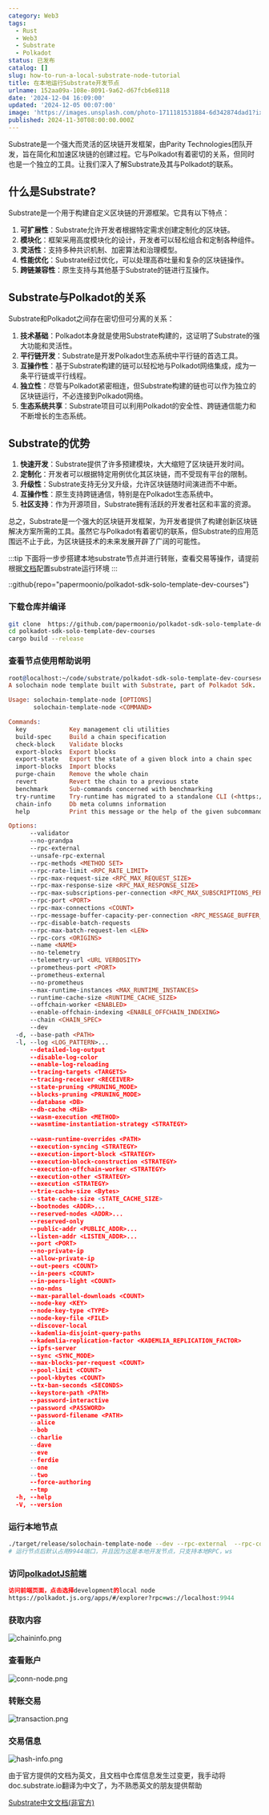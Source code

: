 ```yaml
---
category: Web3
tags:
  - Rust
  - Web3
  - Substrate
  - Polkadot
status: 已发布
catalog: []
slug: how-to-run-a-local-substrate-node-tutorial
title: 在本地运行Substrate开发节点
urlname: 152aa09a-108e-8091-9a62-d67fcb6e8118
date: '2024-12-04 16:09:00'
updated: '2024-12-05 00:07:00'
image: 'https://images.unsplash.com/photo-1711181531884-6d342874dad1?ixlib=rb-4.0.3&q=85&fm=jpg&crop=entropy&cs=srgb'
published: 2024-11-30T08:00:00.000Z
---
```


Substrate是一个强大而灵活的区块链开发框架，由Parity Technologies团队开发，旨在简化和加速区块链的创建过程。它与Polkadot有着密切的关系，但同时也是一个独立的工具。让我们深入了解Substrate及其与Polkadot的联系。


## 什么是Substrate?


Substrate是一个用于构建自定义区块链的开源框架。它具有以下特点：

1. **可扩展性**：Substrate允许开发者根据特定需求创建定制化的区块链。
2. **模块化**：框架采用高度模块化的设计，开发者可以轻松组合和定制各种组件。
3. **灵活性**：支持多种共识机制、加密算法和治理模型。
4. **性能优化**：Substrate经过优化，可以处理高吞吐量和复杂的区块链操作。
5. **跨链兼容性**：原生支持与其他基于Substrate的链进行互操作。

## Substrate与Polkadot的关系


Substrate和Polkadot之间存在密切但可分离的关系：

1. **技术基础**：Polkadot本身就是使用Substrate构建的，这证明了Substrate的强大功能和灵活性。
2. **平行链开发**：Substrate是开发Polkadot生态系统中平行链的首选工具。
3. **互操作性**：基于Substrate构建的链可以轻松地与Polkadot网络集成，成为一条平行链或平行线程。
4. **独立性**：尽管与Polkadot紧密相连，但Substrate构建的链也可以作为独立的区块链运行，不必连接到Polkadot网络。
5. **生态系统共享**：Substrate项目可以利用Polkadot的安全性、跨链通信能力和不断增长的生态系统。

## Substrate的优势

1. **快速开发**：Substrate提供了许多预建模块，大大缩短了区块链开发时间。
2. **定制化**：开发者可以根据特定用例优化其区块链，而不受现有平台的限制。
3. **升级性**：Substrate支持无分叉升级，允许区块链随时间演进而不中断。
4. **互操作性**：原生支持跨链通信，特别是在Polkadot生态系统中。
5. **社区支持**：作为开源项目，Substrate拥有活跃的开发者社区和丰富的资源。

总之，Substrate是一个强大的区块链开发框架，为开发者提供了构建创新区块链解决方案所需的工具。虽然它与Polkadot有着密切的联系，但Substrate的应用范围远不止于此，为区块链技术的未来发展开辟了广阔的可能性。


:::tip
下面将一步步搭建本地substrate节点并进行转账，查看交易等操作，请提前根据[文档](https://substrate-docs.pages.dev/en/install/macos/?mode=light)配置substrate运行环境
:::


::github{repo="papermoonio/polkadot-sdk-solo-template-dev-courses"}


### 下载仓库并编译


```bash
git clone  https://github.com/papermoonio/polkadot-sdk-solo-template-dev-courses 
cd polkadot-sdk-solo-template-dev-courses
cargo build --release
```


### 查看节点使用帮助说明


```prolog
root@localhost:~/code/substrate/polkadot-sdk-solo-template-dev-courses# ./target/release/solochain-template-node -h
A solochain node template built with Substrate, part of Polkadot Sdk.

Usage: solochain-template-node [OPTIONS]
       solochain-template-node <COMMAND>

Commands:
  key            Key management cli utilities
  build-spec     Build a chain specification
  check-block    Validate blocks
  export-blocks  Export blocks
  export-state   Export the state of a given block into a chain spec
  import-blocks  Import blocks
  purge-chain    Remove the whole chain
  revert         Revert the chain to a previous state
  benchmark      Sub-commands concerned with benchmarking
  try-runtime    Try-runtime has migrated to a standalone CLI (<https://github.com/paritytech/try-runtime-cli>). The subcommand exists as a stub and deprecation notice. It will be removed entirely some time after January 2024
  chain-info     Db meta columns information
  help           Print this message or the help of the given subcommand(s)

Options:
      --validator                                                                                Enable validator mode
      --no-grandpa                                                                               Disable GRANDPA
      --rpc-external                                                                             Listen to all RPC interfaces (default: local)
      --unsafe-rpc-external                                                                      Listen to all RPC interfaces
      --rpc-methods <METHOD SET>                                                                 RPC methods to expose. [default: auto] [possible values: auto, safe, unsafe]
      --rpc-rate-limit <RPC_RATE_LIMIT>                                                          RPC rate limiting (calls/minute) for each connection
      --rpc-max-request-size <RPC_MAX_REQUEST_SIZE>                                              Set the maximum RPC request payload size for both HTTP and WS in megabytes [default: 15]
      --rpc-max-response-size <RPC_MAX_RESPONSE_SIZE>                                            Set the maximum RPC response payload size for both HTTP and WS in megabytes [default: 15]
      --rpc-max-subscriptions-per-connection <RPC_MAX_SUBSCRIPTIONS_PER_CONNECTION>              Set the maximum concurrent subscriptions per connection [default: 1024]
      --rpc-port <PORT>                                                                          Specify JSON-RPC server TCP port
      --rpc-max-connections <COUNT>                                                              Maximum number of RPC server connections [default: 100]
      --rpc-message-buffer-capacity-per-connection <RPC_MESSAGE_BUFFER_CAPACITY_PER_CONNECTION>  The number of messages the RPC server is allowed to keep in memory [default: 64]
      --rpc-disable-batch-requests                                                               Disable RPC batch requests
      --rpc-max-batch-request-len <LEN>                                                          Limit the max length per RPC batch request
      --rpc-cors <ORIGINS>                                                                       Specify browser *origins* allowed to access the HTTP & WS RPC servers
      --name <NAME>                                                                              The human-readable name for this node
      --no-telemetry                                                                             Disable connecting to the Substrate telemetry server
      --telemetry-url <URL VERBOSITY>                                                            The URL of the telemetry server to connect to
      --prometheus-port <PORT>                                                                   Specify Prometheus exporter TCP Port
      --prometheus-external                                                                      Expose Prometheus exporter on all interfaces
      --no-prometheus                                                                            Do not expose a Prometheus exporter endpoint
      --max-runtime-instances <MAX_RUNTIME_INSTANCES>                                            The size of the instances cache for each runtime [max: 32] [default: 8]
      --runtime-cache-size <RUNTIME_CACHE_SIZE>                                                  Maximum number of different runtimes that can be cached [default: 2]
      --offchain-worker <ENABLED>                                                                Execute offchain workers on every block [default: when-authority] [possible values: always, never, when-authority]
      --enable-offchain-indexing <ENABLE_OFFCHAIN_INDEXING>                                      Enable offchain indexing API [default: false] [possible values: true, false]
      --chain <CHAIN_SPEC>                                                                       Specify the chain specification
      --dev                                                                                      Specify the development chain
  -d, --base-path <PATH>                                                                         Specify custom base path
  -l, --log <LOG_PATTERN>...                                                                     Sets a custom logging filter (syntax: `<target>=<level>`)
      --detailed-log-output                                                                      Enable detailed log output
      --disable-log-color                                                                        Disable log color output
      --enable-log-reloading                                                                     Enable feature to dynamically update and reload the log filter
      --tracing-targets <TARGETS>                                                                Sets a custom profiling filter
      --tracing-receiver <RECEIVER>                                                              Receiver to process tracing messages [default: log] [possible values: log]
      --state-pruning <PRUNING_MODE>                                                             Specify the state pruning mode
      --blocks-pruning <PRUNING_MODE>                                                            Specify the blocks pruning mode [default: archive-canonical]
      --database <DB>                                                                            Select database backend to use [possible values: rocksdb, paritydb, auto, paritydb-experimental]
      --db-cache <MiB>                                                                           Limit the memory the database cache can use
      --wasm-execution <METHOD>                                                                  Method for executing Wasm runtime code [default: compiled] [possible values: interpreted-i-know-what-i-do, compiled]
      --wasmtime-instantiation-strategy <STRATEGY>                                               The WASM instantiation method to use [default: pooling-copy-on-write] [possible values: pooling-copy-on-write, recreate-instance-copy-on-write, pooling,
                                                                                                 recreate-instance]
      --wasm-runtime-overrides <PATH>                                                            Specify the path where local WASM runtimes are stored
      --execution-syncing <STRATEGY>                                                             Runtime execution strategy for importing blocks during initial sync [possible values: native, wasm, both, native-else-wasm]
      --execution-import-block <STRATEGY>                                                        Runtime execution strategy for general block import (including locally authored blocks) [possible values: native, wasm, both, native-else-wasm]
      --execution-block-construction <STRATEGY>                                                  Runtime execution strategy for constructing blocks [possible values: native, wasm, both, native-else-wasm]
      --execution-offchain-worker <STRATEGY>                                                     Runtime execution strategy for offchain workers [possible values: native, wasm, both, native-else-wasm]
      --execution-other <STRATEGY>                                                               Runtime execution strategy when not syncing, importing or constructing blocks [possible values: native, wasm, both, native-else-wasm]
      --execution <STRATEGY>                                                                     The execution strategy that should be used by all execution contexts [possible values: native, wasm, both, native-else-wasm]
      --trie-cache-size <Bytes>                                                                  Specify the state cache size [default: 67108864]
      --state-cache-size <STATE_CACHE_SIZE>                                                      DEPRECATED: switch to `--trie-cache-size`
      --bootnodes <ADDR>...                                                                      Specify a list of bootnodes
      --reserved-nodes <ADDR>...                                                                 Specify a list of reserved node addresses
      --reserved-only                                                                            Whether to only synchronize the chain with reserved nodes
      --public-addr <PUBLIC_ADDR>...                                                             Public address that other nodes will use to connect to this node
      --listen-addr <LISTEN_ADDR>...                                                             Listen on this multiaddress
      --port <PORT>                                                                              Specify p2p protocol TCP port
      --no-private-ip                                                                            Always forbid connecting to private IPv4/IPv6 addresses
      --allow-private-ip                                                                         Always accept connecting to private IPv4/IPv6 addresses
      --out-peers <COUNT>                                                                        Number of outgoing connections we're trying to maintain [default: 8]
      --in-peers <COUNT>                                                                         Maximum number of inbound full nodes peers [default: 32]
      --in-peers-light <COUNT>                                                                   Maximum number of inbound light nodes peers [default: 100]
      --no-mdns                                                                                  Disable mDNS discovery (default: true)
      --max-parallel-downloads <COUNT>                                                           Maximum number of peers from which to ask for the same blocks in parallel [default: 5]
      --node-key <KEY>                                                                           Secret key to use for p2p networking
      --node-key-type <TYPE>                                                                     Crypto primitive to use for p2p networking [default: ed25519] [possible values: ed25519]
      --node-key-file <FILE>                                                                     File from which to read the node's secret key to use for p2p networking
      --discover-local                                                                           Enable peer discovery on local networks
      --kademlia-disjoint-query-paths                                                            Require iterative Kademlia DHT queries to use disjoint paths
      --kademlia-replication-factor <KADEMLIA_REPLICATION_FACTOR>                                Kademlia replication factor [default: 20]
      --ipfs-server                                                                              Join the IPFS network and serve transactions over bitswap protocol
      --sync <SYNC_MODE>                                                                         Blockchain syncing mode. [default: full] [possible values: full, fast, fast-unsafe, warp]
      --max-blocks-per-request <COUNT>                                                           Maximum number of blocks per request [default: 64]
      --pool-limit <COUNT>                                                                       Maximum number of transactions in the transaction pool [default: 8192]
      --pool-kbytes <COUNT>                                                                      Maximum number of kilobytes of all transactions stored in the pool [default: 20480]
      --tx-ban-seconds <SECONDS>                                                                 How long a transaction is banned for
      --keystore-path <PATH>                                                                     Specify custom keystore path
      --password-interactive                                                                     Use interactive shell for entering the password used by the keystore
      --password <PASSWORD>                                                                      Password used by the keystore
      --password-filename <PATH>                                                                 File that contains the password used by the keystore
      --alice                                                                                    Shortcut for `--name Alice --validator`
      --bob                                                                                      Shortcut for `--name Bob --validator`
      --charlie                                                                                  Shortcut for `--name Charlie --validator`
      --dave                                                                                     Shortcut for `--name Dave --validator`
      --eve                                                                                      Shortcut for `--name Eve --validator`
      --ferdie                                                                                   Shortcut for `--name Ferdie --validator`
      --one                                                                                      Shortcut for `--name One --validator`
      --two                                                                                      Shortcut for `--name Two --validator`
      --force-authoring                                                                          Enable authoring even when offline
      --tmp                                                                                      Run a temporary node
  -h, --help                                                                                     Print help (see more with '--help')
  -V, --version                                                                                  Print version
```


### 运行本地节点


```bash
./target/release/solochain-template-node --dev --rpc-external  --rpc-cors all
# 运行节点后默认占用9944端口，并且因为这是本地开发节点，只支持本地RPC，ws
```


### 访问[polkadotJS前端](https://polkadot.js.org/apps/#/explorer?rpc=ws://localhost:9944)


```prolog
访问前端页面，点击选择development的local node
https://polkadot.js.org/apps/#/explorer?rpc=ws://localhost:9944
```


### 获取内容


![chaininfo.png](https://prod-files-secure.s3.us-west-2.amazonaws.com/5d24fe63-e567-4804-86f9-9fdc62e13082/89be5adf-5619-4306-be75-45b425e3c446/chaininfo.png?X-Amz-Algorithm=AWS4-HMAC-SHA256&X-Amz-Content-Sha256=UNSIGNED-PAYLOAD&X-Amz-Credential=ASIAZI2LB4664RI3FH7J%2F20250214%2Fus-west-2%2Fs3%2Faws4_request&X-Amz-Date=20250214T053558Z&X-Amz-Expires=3600&X-Amz-Security-Token=IQoJb3JpZ2luX2VjEP7%2F%2F%2F%2F%2F%2F%2F%2F%2F%2FwEaCXVzLXdlc3QtMiJHMEUCIQCRftp060DrUmzpq5%2B57UoEiqdfEsIKBAHVWKkKFqiQcQIgNX0Y0eh0OzXJv3hzn0ZiaULza%2BEPiugxTB%2FOvEDmyooq%2FwMIJxAAGgw2Mzc0MjMxODM4MDUiDHdF0yz162WCmvSPMCrcA4aCalhEkZOZHufrT86sO4f52d0%2FMK1GHUZGFbw85iA1UxLHLVGzRVHu514pr%2BAhjcprHiR4QOZNxWuyG9hO0lQHdIDlTM5EMxeP%2Fe8tpXfzcRM4tsXTaj3NcQBZMT6m8HnI0CVnk8c9ed5KmBWUro4KLssq7GNZOxjDrSJuc2nJH13tAhcqCZG1hIQV6arEhBwGme4EY%2FsB2hXE%2FovZ1vY2nEMjUFZ2vHnNSG9gSKz3efLDo312mpsWDEY3iOE9pAueTZzdNunrHstJ6AQ3QhLL6b9%2B7PkfCEqAbPtLRyyTv%2Bgv7vbbLhDJ%2BjeQa%2FdiyS%2FwylL3fEQjXZFmRwpZ9H52q9tvxcWTuSn%2B3Tl7rVb5sar%2BmY0L0Ax6LNqFnFYWsPOkD1JUq0oZiZxm%2FsG9uFpQFMgS4IcfC8OUKyKftpyxRaQDkJakpinhAOmsx095uOM35E1H7bJobmWNFmqYoc86BDdNAIJohqQsDlr9zamWbIMACK1YlZ9phvd0Ejwxy%2FbdRiytUZYqPgG%2BRdh%2B8uE%2BUw25r67Phvs3f3OOoNwqUp3wrxj8M4l8uyBYSwMR5E8CGEGIrYHQsZdc1lBaLMU6yB0UE1hUWOI7X1ogUE6aY8%2Flb846L8AgELa%2BMNGpu70GOqUBi%2FJ5vxzKiiewBeN%2FUvdHFkni5ak%2FYE29eaRI6njVe%2BT3CP%2FFDT9wUGSTdz9c2cl8FwgUTkWChddpp96vC6ou%2BYVx3fEtcQzBQUZDuRgnNcvV3eos8atEIkTn0SnWYjhslYHu5J3lAaPZjgbBCrQRwxpDoc3xc%2FkKMTPKt25j%2Fvg3RKTYAFs0XXl%2FL4rvdoBd9r1r26wa%2BCc%2FcAWKOwC36X40pM2Q&X-Amz-Signature=3f07048367ac3353c6dfb010ce8f27bb7be668f1d64a03ce5a7df0000f81f66c&X-Amz-SignedHeaders=host&x-id=GetObject)


### 查看账户


![conn-node.png](https://prod-files-secure.s3.us-west-2.amazonaws.com/5d24fe63-e567-4804-86f9-9fdc62e13082/05964f92-c6d8-42d1-b4a1-b3a852295683/conn-node.png?X-Amz-Algorithm=AWS4-HMAC-SHA256&X-Amz-Content-Sha256=UNSIGNED-PAYLOAD&X-Amz-Credential=ASIAZI2LB4664RI3FH7J%2F20250214%2Fus-west-2%2Fs3%2Faws4_request&X-Amz-Date=20250214T053558Z&X-Amz-Expires=3600&X-Amz-Security-Token=IQoJb3JpZ2luX2VjEP7%2F%2F%2F%2F%2F%2F%2F%2F%2F%2FwEaCXVzLXdlc3QtMiJHMEUCIQCRftp060DrUmzpq5%2B57UoEiqdfEsIKBAHVWKkKFqiQcQIgNX0Y0eh0OzXJv3hzn0ZiaULza%2BEPiugxTB%2FOvEDmyooq%2FwMIJxAAGgw2Mzc0MjMxODM4MDUiDHdF0yz162WCmvSPMCrcA4aCalhEkZOZHufrT86sO4f52d0%2FMK1GHUZGFbw85iA1UxLHLVGzRVHu514pr%2BAhjcprHiR4QOZNxWuyG9hO0lQHdIDlTM5EMxeP%2Fe8tpXfzcRM4tsXTaj3NcQBZMT6m8HnI0CVnk8c9ed5KmBWUro4KLssq7GNZOxjDrSJuc2nJH13tAhcqCZG1hIQV6arEhBwGme4EY%2FsB2hXE%2FovZ1vY2nEMjUFZ2vHnNSG9gSKz3efLDo312mpsWDEY3iOE9pAueTZzdNunrHstJ6AQ3QhLL6b9%2B7PkfCEqAbPtLRyyTv%2Bgv7vbbLhDJ%2BjeQa%2FdiyS%2FwylL3fEQjXZFmRwpZ9H52q9tvxcWTuSn%2B3Tl7rVb5sar%2BmY0L0Ax6LNqFnFYWsPOkD1JUq0oZiZxm%2FsG9uFpQFMgS4IcfC8OUKyKftpyxRaQDkJakpinhAOmsx095uOM35E1H7bJobmWNFmqYoc86BDdNAIJohqQsDlr9zamWbIMACK1YlZ9phvd0Ejwxy%2FbdRiytUZYqPgG%2BRdh%2B8uE%2BUw25r67Phvs3f3OOoNwqUp3wrxj8M4l8uyBYSwMR5E8CGEGIrYHQsZdc1lBaLMU6yB0UE1hUWOI7X1ogUE6aY8%2Flb846L8AgELa%2BMNGpu70GOqUBi%2FJ5vxzKiiewBeN%2FUvdHFkni5ak%2FYE29eaRI6njVe%2BT3CP%2FFDT9wUGSTdz9c2cl8FwgUTkWChddpp96vC6ou%2BYVx3fEtcQzBQUZDuRgnNcvV3eos8atEIkTn0SnWYjhslYHu5J3lAaPZjgbBCrQRwxpDoc3xc%2FkKMTPKt25j%2Fvg3RKTYAFs0XXl%2FL4rvdoBd9r1r26wa%2BCc%2FcAWKOwC36X40pM2Q&X-Amz-Signature=a1d84dbb9c24ad27989f8004158cf50055aadd3384c6894f376261f4c91e845b&X-Amz-SignedHeaders=host&x-id=GetObject)


### 转账交易


![transaction.png](https://prod-files-secure.s3.us-west-2.amazonaws.com/5d24fe63-e567-4804-86f9-9fdc62e13082/65593d3b-9b56-4fbe-a383-1447c903127f/transaction.png?X-Amz-Algorithm=AWS4-HMAC-SHA256&X-Amz-Content-Sha256=UNSIGNED-PAYLOAD&X-Amz-Credential=ASIAZI2LB4664RI3FH7J%2F20250214%2Fus-west-2%2Fs3%2Faws4_request&X-Amz-Date=20250214T053558Z&X-Amz-Expires=3600&X-Amz-Security-Token=IQoJb3JpZ2luX2VjEP7%2F%2F%2F%2F%2F%2F%2F%2F%2F%2FwEaCXVzLXdlc3QtMiJHMEUCIQCRftp060DrUmzpq5%2B57UoEiqdfEsIKBAHVWKkKFqiQcQIgNX0Y0eh0OzXJv3hzn0ZiaULza%2BEPiugxTB%2FOvEDmyooq%2FwMIJxAAGgw2Mzc0MjMxODM4MDUiDHdF0yz162WCmvSPMCrcA4aCalhEkZOZHufrT86sO4f52d0%2FMK1GHUZGFbw85iA1UxLHLVGzRVHu514pr%2BAhjcprHiR4QOZNxWuyG9hO0lQHdIDlTM5EMxeP%2Fe8tpXfzcRM4tsXTaj3NcQBZMT6m8HnI0CVnk8c9ed5KmBWUro4KLssq7GNZOxjDrSJuc2nJH13tAhcqCZG1hIQV6arEhBwGme4EY%2FsB2hXE%2FovZ1vY2nEMjUFZ2vHnNSG9gSKz3efLDo312mpsWDEY3iOE9pAueTZzdNunrHstJ6AQ3QhLL6b9%2B7PkfCEqAbPtLRyyTv%2Bgv7vbbLhDJ%2BjeQa%2FdiyS%2FwylL3fEQjXZFmRwpZ9H52q9tvxcWTuSn%2B3Tl7rVb5sar%2BmY0L0Ax6LNqFnFYWsPOkD1JUq0oZiZxm%2FsG9uFpQFMgS4IcfC8OUKyKftpyxRaQDkJakpinhAOmsx095uOM35E1H7bJobmWNFmqYoc86BDdNAIJohqQsDlr9zamWbIMACK1YlZ9phvd0Ejwxy%2FbdRiytUZYqPgG%2BRdh%2B8uE%2BUw25r67Phvs3f3OOoNwqUp3wrxj8M4l8uyBYSwMR5E8CGEGIrYHQsZdc1lBaLMU6yB0UE1hUWOI7X1ogUE6aY8%2Flb846L8AgELa%2BMNGpu70GOqUBi%2FJ5vxzKiiewBeN%2FUvdHFkni5ak%2FYE29eaRI6njVe%2BT3CP%2FFDT9wUGSTdz9c2cl8FwgUTkWChddpp96vC6ou%2BYVx3fEtcQzBQUZDuRgnNcvV3eos8atEIkTn0SnWYjhslYHu5J3lAaPZjgbBCrQRwxpDoc3xc%2FkKMTPKt25j%2Fvg3RKTYAFs0XXl%2FL4rvdoBd9r1r26wa%2BCc%2FcAWKOwC36X40pM2Q&X-Amz-Signature=b361b217b42a53a418718a3c5b596893a20a2b55095870ce5c91640b25696f60&X-Amz-SignedHeaders=host&x-id=GetObject)


### 交易信息


![hash-info.png](https://prod-files-secure.s3.us-west-2.amazonaws.com/5d24fe63-e567-4804-86f9-9fdc62e13082/7b9b0ba8-edf2-4998-9e9d-9cde7a64aa23/hash-info.png?X-Amz-Algorithm=AWS4-HMAC-SHA256&X-Amz-Content-Sha256=UNSIGNED-PAYLOAD&X-Amz-Credential=ASIAZI2LB4664RI3FH7J%2F20250214%2Fus-west-2%2Fs3%2Faws4_request&X-Amz-Date=20250214T053558Z&X-Amz-Expires=3600&X-Amz-Security-Token=IQoJb3JpZ2luX2VjEP7%2F%2F%2F%2F%2F%2F%2F%2F%2F%2FwEaCXVzLXdlc3QtMiJHMEUCIQCRftp060DrUmzpq5%2B57UoEiqdfEsIKBAHVWKkKFqiQcQIgNX0Y0eh0OzXJv3hzn0ZiaULza%2BEPiugxTB%2FOvEDmyooq%2FwMIJxAAGgw2Mzc0MjMxODM4MDUiDHdF0yz162WCmvSPMCrcA4aCalhEkZOZHufrT86sO4f52d0%2FMK1GHUZGFbw85iA1UxLHLVGzRVHu514pr%2BAhjcprHiR4QOZNxWuyG9hO0lQHdIDlTM5EMxeP%2Fe8tpXfzcRM4tsXTaj3NcQBZMT6m8HnI0CVnk8c9ed5KmBWUro4KLssq7GNZOxjDrSJuc2nJH13tAhcqCZG1hIQV6arEhBwGme4EY%2FsB2hXE%2FovZ1vY2nEMjUFZ2vHnNSG9gSKz3efLDo312mpsWDEY3iOE9pAueTZzdNunrHstJ6AQ3QhLL6b9%2B7PkfCEqAbPtLRyyTv%2Bgv7vbbLhDJ%2BjeQa%2FdiyS%2FwylL3fEQjXZFmRwpZ9H52q9tvxcWTuSn%2B3Tl7rVb5sar%2BmY0L0Ax6LNqFnFYWsPOkD1JUq0oZiZxm%2FsG9uFpQFMgS4IcfC8OUKyKftpyxRaQDkJakpinhAOmsx095uOM35E1H7bJobmWNFmqYoc86BDdNAIJohqQsDlr9zamWbIMACK1YlZ9phvd0Ejwxy%2FbdRiytUZYqPgG%2BRdh%2B8uE%2BUw25r67Phvs3f3OOoNwqUp3wrxj8M4l8uyBYSwMR5E8CGEGIrYHQsZdc1lBaLMU6yB0UE1hUWOI7X1ogUE6aY8%2Flb846L8AgELa%2BMNGpu70GOqUBi%2FJ5vxzKiiewBeN%2FUvdHFkni5ak%2FYE29eaRI6njVe%2BT3CP%2FFDT9wUGSTdz9c2cl8FwgUTkWChddpp96vC6ou%2BYVx3fEtcQzBQUZDuRgnNcvV3eos8atEIkTn0SnWYjhslYHu5J3lAaPZjgbBCrQRwxpDoc3xc%2FkKMTPKt25j%2Fvg3RKTYAFs0XXl%2FL4rvdoBd9r1r26wa%2BCc%2FcAWKOwC36X40pM2Q&X-Amz-Signature=196208d6ea708a039f92cabc888d7624b987500f396b89fdab3cf6661c612bb7&X-Amz-SignedHeaders=host&x-id=GetObject)


由于官方提供的文档为英文，且文档中仓库信息发生过变更，我手动将doc.substrate.io翻译为中文了，为不熟悉英文的朋友提供帮助


[ Substrate中文文档(非官方)](https://substrate-docs.pages.dev/en/tutorials/build-a-blockchain/?mode=light)

